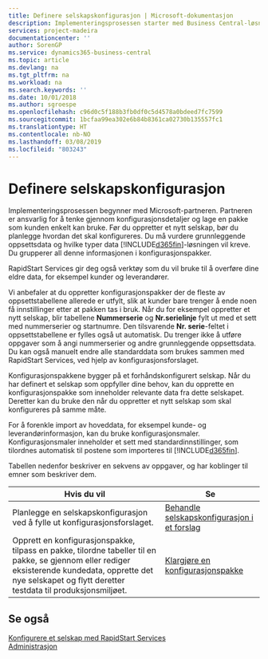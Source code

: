 ```yaml
---
title: Definere selskapskonfigurasjon | Microsoft-dokumentasjon
description: Implementeringsprosessen starter med Business Central-løsningen som kreves. Du grupperer all denne informasjonen i konfigurasjonspakker.
services: project-madeira
documentationcenter: ''
author: SorenGP
ms.service: dynamics365-business-central
ms.topic: article
ms.devlang: na
ms.tgt_pltfrm: na
ms.workload: na
ms.search.keywords: ''
ms.date: 10/01/2018
ms.author: sgroespe
ms.openlocfilehash: c96d0c5f188b3fb0df0c5d4578a0bdeed7fc7599
ms.sourcegitcommit: 1bcfaa99ea302e6b84b8361ca02730b135557fc1
ms.translationtype: HT
ms.contentlocale: nb-NO
ms.lasthandoff: 03/08/2019
ms.locfileid: "803243"
---
```

# <a name="set-up-company-configuration"></a>Definere selskapskonfigurasjon
Implementeringsprosessen begynner med Microsoft-partneren. Partneren er ansvarlig for å tenke gjennom konfigurasjonsdetaljer og lage en pakke som kunden enkelt kan bruke. Før du oppretter et nytt selskap, bør du planlegge hvordan det skal konfigureres. Du må vurdere grunnleggende oppsettsdata og hvilke typer data [!INCLUDE[d365fin](includes/d365fin_md.md)]-løsningen vil kreve. Du grupperer all denne informasjonen i konfigurasjonspakker.

RapidStart Services gir deg også verktøy som du vil bruke til å overføre dine eldre data, for eksempel kunder og leverandører.  

Vi anbefaler at du oppretter konfigurasjonspakker der de fleste av oppsettstabellene allerede er utfylt, slik at kunder bare trenger å ende noen få innstillinger etter at pakken tas i bruk. Når du for eksempel oppretter et nytt selskap, blir tabellene **Nummerserie** og **Nr.serielinje** fylt ut med et sett med nummerserier og startnumre. Den tilsvarende **Nr. serie**-feltet i oppsettstabellene er fylles også ut automatisk. Du trenger ikke å utføre oppgaver som å angi nummerserier og andre grunnleggende oppsettsdata. Du kan også manuelt endre alle standarddata som brukes sammen med RapidStart Services, ved hjelp av konfigurasjonsforslaget.  

Konfigurasjonspakkene bygger på et forhåndskonfigurert selskap. Når du har definert et selskap som oppfyller dine behov, kan du opprette en konfigurasjonspakke som inneholder relevante data fra dette selskapet. Deretter kan du bruke den når du oppretter et nytt selskap som skal konfigureres på samme måte.  

For å forenkle import av hoveddata, for eksempel kunde- og leverandørinformasjon, kan du bruke konfigurasjonsmaler. Konfigurasjonsmaler inneholder et sett med standardinnstillinger, som tilordnes automatisk til postene som importeres til [!INCLUDE[d365fin](includes/d365fin_md.md)].

Tabellen nedenfor beskriver en sekvens av oppgaver, og har koblinger til emner som beskriver dem.

|**Hvis du vil**|**Se**|  
|------------|-------------|  
|Planlegge en selskapskonfigurasjon ved å fylle ut konfigurasjonsforslaget.|[Behandle selskapskonfigurasjon i et forslag](admin-how-to-manage-company-configuration-in-a-worksheet.md)|  
|Opprett en konfigurasjonspakke, tilpass en pakke, tilordne tabeller til en pakke, se gjennom eller rediger eksisterende kundedata, opprette det nye selskapet og flytt deretter testdata til produksjonsmiljøet.|[Klargjøre en konfigurasjonspakke](admin-how-to-prepare-a-configuration-package.md)| 

## <a name="see-also"></a>Se også  
[Konfigurere et selskap med RapidStart Services](admin-set-up-a-company-with-rapidstart.md)  
[Administrasjon](admin-setup-and-administration.md)
